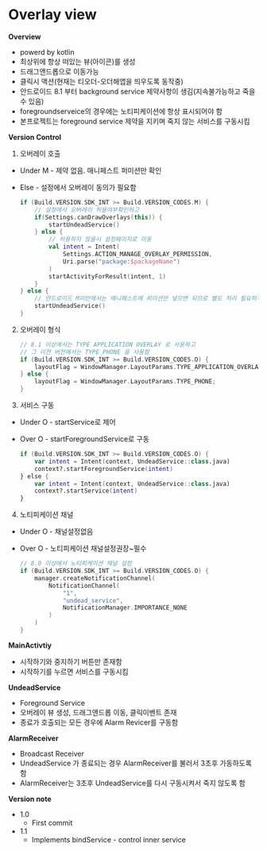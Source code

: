 # Overlay view

**Overview**

+ powerd by kotlin 
+ 최상위에 항상 떠있는 뷰(아이콘)를 생성
+ 드래그앤드롭으로 이동가능
+ 클릭시 액션(현재는 티오더-오더해앱을 띄우도록 동작중)
+ 안드로이드 8.1 부터 background service 제약사항이 생김(지속불가능하고 죽을 수 있음)
+ foregroundserveice의 경우에는 노티피케이션에 항상 표시되어야 함
+ 본프로젝트는 foreground service 제약을 지키며 죽지 않는 서비스를 구동시킴



**Version Control**

1. 오버레이 호출

+ Under M - 제약 없음. 매니페스트 퍼미션만 확인

+ Else - 설정에서 오버레이 동의가 필요함

  ```kotlin
  if (Build.VERSION.SDK_INT >= Build.VERSION_CODES.M) {
      // 설정에서 오버레이 허용여부확인하고
      if(Settings.canDrawOverlays(this)) {
          startUndeadService()
      } else {
          // 허용하지 않을시 설정페이지로 이동
          val intent = Intent(
              Settings.ACTION_MANAGE_OVERLAY_PERMISSION,
              Uri.parse("package:$packageName")
          )
          startActivityForResult(intent, 1)
      }
  } else {
      // 안드로이드 M미만에서는 매니페스트에 퍼미션만 넣으면 되므로 별도 처리 필요하지 않음
      startUndeadService()
  }
  ```



2. 오버레이 형식

   ```kotlin
   // 8.1 이상에서는 TYPE APPLICATION OVERLAY 로 사용하고
   // 그 이전 버전에서는 TYPE_PHONE 을 사용함
   if (Build.VERSION.SDK_INT >= Build.VERSION_CODES.O) {
       layoutFlag = WindowManager.LayoutParams.TYPE_APPLICATION_OVERLAY;
   } else {
       layoutFlag = WindowManager.LayoutParams.TYPE_PHONE;
   }
   ```



3. 서비스 구동

+ Under O - startService로 제어

+ Over O - startForegroundService로 구동

  ```kotlin
  if (Build.VERSION.SDK_INT >= Build.VERSION_CODES.O) {
      var intent = Intent(context, UndeadService::class.java)
      context?.startForegroundService(intent)
  } else {
      var intent = Intent(context, UndeadService::class.java)
      context?.startService(intent)
  }
  ```



4. 노티피케이션 채널

+ Under O - 채널설정없음

+ Over O - 노티피케이션 채널설정권장~필수

  ```kotlin
  // 8.0 이상에서 노티피케이션 채널 설정
  if (Build.VERSION.SDK_INT >= Build.VERSION_CODES.O) {
      manager.createNotificationChannel(
          NotificationChannel(
              "1",
              "undead_service",
              NotificationManager.IMPORTANCE_NONE
          )
      )
  }
  ```



**MainActivtiy**

+ 시작하기와 중지하기 버튼만 존재함
+ 시작하기를 누르면 서비스를 구동시킴



**UndeadService**

+ Foreground Service
+ 오버레이 뷰 생성, 드래그앤드롭 이동, 클릭이벤트 존재
+ 종료가 호출되는 모든 경우에 Alarm Revicer를 구동함



**AlarmReceiver**

+ Broadcast Receiver
+ UndeadService 가 종료되는 경우 AlarmReceiver를 불러서 3초후 가동하도록 함
+ AlarmReceiver는 3초후 UndeadService를 다시 구동시켜서 죽지 않도록 함 



**Version note**

+ 1.0
  + First commit
+ 1.1
  + Implements bindService - control inner service
